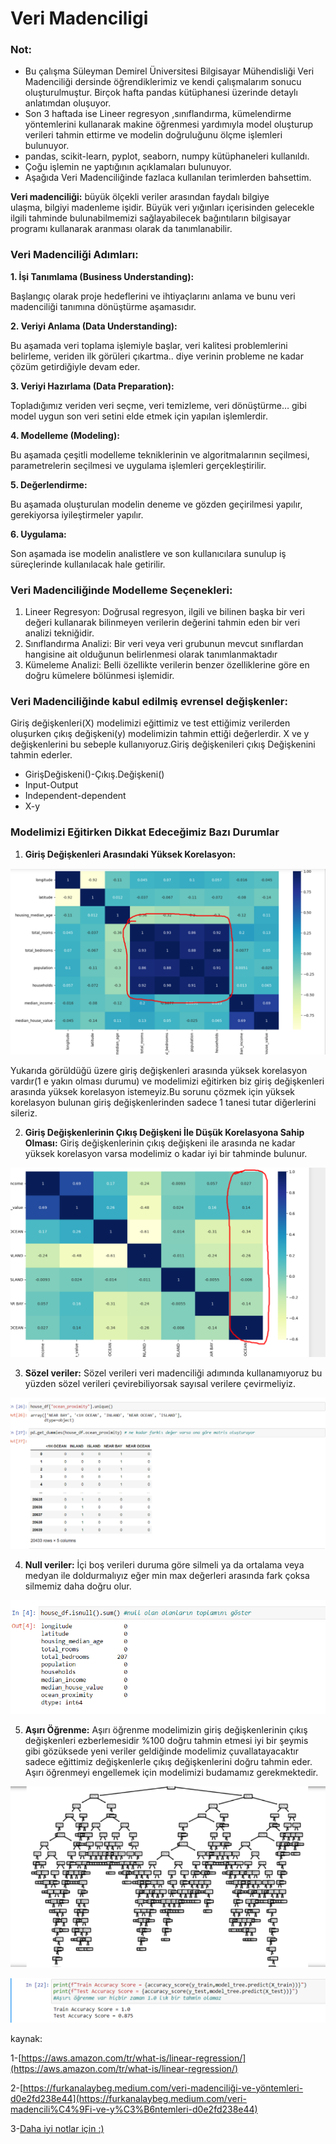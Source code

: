 # Veri Madenciligi

### Not:

- Bu çalışma Süleyman Demirel Üniversitesi Bilgisayar Mühendisliği Veri Madenciliği dersinde öğrendiklerimiz ve kendi çalışmalarım sonucu oluşturulmuştur. Birçok hafta pandas kütüphanesi üzerinde detaylı anlatımdan oluşuyor.
- Son 3 haftada ise Lineer regresyon  ,sınıflandırma, kümelendirme yöntemlerini kullanarak makine öğrenmesi yardımıyla model oluşturup verileri tahmin ettirme ve modelin doğruluğunu ölçme işlemleri bulunuyor.
- pandas, scikit-learn, pyplot, seaborn, numpy kütüphaneleri kullanıldı.
- Çoğu işlemin ne yaptığının açıklamaları bulunuyor.
- Aşağıda Veri Madenciliğinde fazlaca kullanılan terimlerden bahsettim.

**Veri madenciliği:** büyük ölçekli veriler arasından faydalı bilgiye ulaşma, bilgiyi madenleme işidir. Büyük veri yığınları içerisinden gelecekle ilgili tahminde bulunabilmemizi sağlayabilecek bağıntıların bilgisayar programı kullanarak aranması olarak da tanımlanabilir.

### **Veri Madenciliği Adımları:**

**1. İşi Tanımlama (Business Understanding):**

Başlangıç olarak proje hedeflerini ve ihtiyaçlarını anlama ve bunu veri madenciliği tanımına dönüştürme aşamasıdır.

**2. Veriyi Anlama (Data Understanding):**

Bu aşamada veri toplama işlemiyle başlar, veri kalitesi problemlerini belirleme, veriden ilk görüleri çıkartma.. diye verinin probleme ne kadar çözüm getirdiğiyle devam eder.

**3. Veriyi Hazırlama (Data Preparation):**

Topladığımız veriden veri seçme, veri temizleme, veri dönüştürme… gibi model uygun son veri setini elde etmek için yapılan işlemlerdir.

**4. Modelleme (Modeling):**

Bu aşamada çeşitli modelleme tekniklerinin ve algoritmalarının seçilmesi, parametrelerin seçilmesi ve uygulama işlemleri gerçekleştirilir.

**5. Değerlendirme:**

Bu aşamada oluşturulan modelin deneme ve gözden geçirilmesi yapılır, gerekiyorsa iyileştirmeler yapılır.

**6. Uygulama:**

Son aşamada ise modelin analistlere ve son kullanıcılara sunulup iş süreçlerinde kullanılacak hale getirilir.

### Veri Madenciliğinde Modelleme Seçenekleri:

1. Lineer Regresyon: Doğrusal regresyon, ilgili ve bilinen başka bir veri değeri kullanarak bilinmeyen verilerin değerini tahmin eden bir veri analizi tekniğidir.
2. Sınıflandırma Analizi: Bir veri veya veri grubunun mevcut sınıflardan hangisine ait olduğunun belirlenmesi olarak tanımlanmaktadır
3. Kümeleme Analizi: Belli özellikte verilerin benzer özelliklerine göre en doğru kümelere bölünmesi işlemidir.

### Veri Madenciliğinde kabul edilmiş evrensel değişkenler:

Giriş değişkenleri(X) modelimizi eğittimiz ve test ettiğimiz verilerden oluşurken çıkış değişkeni(y) modelimizin tahmin ettiği değerlerdir. X ve y değişkenlerini bu sebeple kullanıyoruz.Giriş   değişkenileri çıkış Değişkenini tahmin ederler.

- GirişDeğiskeni()-Çıkış.Değişkeni()
- Input-Output
- Independent-dependent
- X-y

### Modelimizi Eğitirken Dikkat Edeceğimiz Bazı Durumlar

1. **Giriş Değişkenleri Arasındaki Yüksek Korelasyon:**

![Untitled](photos/photo6.png)

Yukarıda görüldüğü üzere giriş değişkenleri arasında yüksek korelasyon vardır(1 e yakın olması durumu) ve modelimizi eğitirken biz giriş değişkenleri arasında yüksek korelasyon istemeyiz.Bu sorunu çözmek için yüksek korelasyon bulunan giriş değişkenlerinden sadece 1 tanesi tutar diğerlerini sileriz.

2. **Giriş Değişkenlerinin Çıkış Değişkeni İle Düşük Korelasyona Sahip Olması:** Giriş değişkenlerinin çıkış değişkeni ile arasında ne kadar yüksek korelasyon varsa modelimiz o kadar iyi bir tahminde bulunur.

![Untitled](photos/photo1.png)

3. **Sözel veriler:** Sözel verileri veri madenciliği adımında kullanamıyoruz bu yüzden sözel verileri çevirebiliyorsak sayısal verilere çevirmeliyiz.

![Untitled](photos/photo2.png)

4. **Null veriler:** İçi boş verileri duruma göre silmeli ya da ortalama veya medyan ile doldurmalıyız eğer min max değerleri arasında fark çoksa silmemiz daha doğru olur.

![Untitled](photos/photo3.png)

5. **Aşırı Öğrenme:** Aşırı öğrenme modelimizin giriş değişkenlerinin çıkış değişkenleri ezberlemesidir %100 doğru tahmin etmesi iyi bir şeymis gibi gözüksede yeni veriler geldiğinde modelimiz çuvallatayacaktır sadece eğittimiz değişkenlerle çıkış değişkenlerini doğru tahmin eder. Aşırı öğrenmeyi engellemek için modelimizi budamamız gerekmektedir.

![Untitled](photos/photo4.png)

![Untitled](photos/photo5.png)

kaynak:

1-[https://aws.amazon.com/tr/what-is/linear-regression/](https://aws.amazon.com/tr/what-is/linear-regression/)

2-[https://furkanalaybeg.medium.com/veri-madenciliği-ve-yöntemleri-d0e2fd238e44](https://furkanalaybeg.medium.com/veri-madencili%C4%9Fi-ve-y%C3%B6ntemleri-d0e2fd238e44)

3-[Daha iyi notlar için :)](https://github.com/zehracakir/VeriMadenciligiNotlarim)
